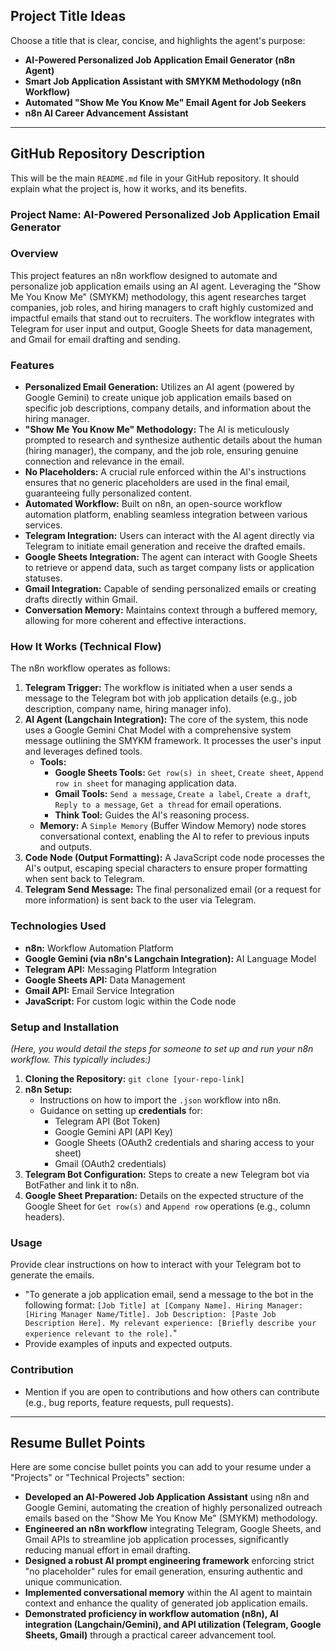 
## Project Title Ideas

Choose a title that is clear, concise, and highlights the agent's purpose:

* **AI-Powered Personalized Job Application Email Generator (n8n Agent)**
* **Smart Job Application Assistant with SMYKM Methodology (n8n Workflow)**
* **Automated "Show Me You Know Me" Email Agent for Job Seekers**
* **n8n AI Career Advancement Assistant**

---

## GitHub Repository Description

This will be the main `README.md` file in your GitHub repository. It should explain what the project is, how it works, and its benefits.

### Project Name: AI-Powered Personalized Job Application Email Generator

### Overview

This project features an n8n workflow designed to automate and personalize job application emails using an AI agent. Leveraging the "Show Me You Know Me" (SMYKM) methodology, this agent researches target companies, job roles, and hiring managers to craft highly customized and impactful emails that stand out to recruiters. The workflow integrates with Telegram for user input and output, Google Sheets for data management, and Gmail for email drafting and sending.

### Features

* **Personalized Email Generation:** Utilizes an AI agent (powered by Google Gemini) to create unique job application emails based on specific job descriptions, company details, and information about the hiring manager.
* **"Show Me You Know Me" Methodology:** The AI is meticulously prompted to research and synthesize authentic details about the human (hiring manager), the company, and the job role, ensuring genuine connection and relevance in the email.
* **No Placeholders:** A crucial rule enforced within the AI's instructions ensures that no generic placeholders are used in the final email, guaranteeing fully personalized content.
* **Automated Workflow:** Built on n8n, an open-source workflow automation platform, enabling seamless integration between various services.
* **Telegram Integration:** Users can interact with the AI agent directly via Telegram to initiate email generation and receive the drafted emails.
* **Google Sheets Integration:** The agent can interact with Google Sheets to retrieve or append data, such as target company lists or application statuses.
* **Gmail Integration:** Capable of sending personalized emails or creating drafts directly within Gmail.
* **Conversation Memory:** Maintains context through a buffered memory, allowing for more coherent and effective interactions.

### How It Works (Technical Flow)

The n8n workflow operates as follows:

1.  **Telegram Trigger:** The workflow is initiated when a user sends a message to the Telegram bot with job application details (e.g., job description, company name, hiring manager info).
2.  **AI Agent (Langchain Integration):** The core of the system, this node uses a Google Gemini Chat Model with a comprehensive system message outlining the SMYKM framework. It processes the user's input and leverages defined tools.
    * **Tools:**
        * **Google Sheets Tools:** `Get row(s) in sheet`, `Create sheet`, `Append row in sheet` for managing application data.
        * **Gmail Tools:** `Send a message`, `Create a label`, `Create a draft`, `Reply to a message`, `Get a thread` for email operations.
        * **Think Tool:** Guides the AI's reasoning process.
    * **Memory:** A `Simple Memory` (Buffer Window Memory) node stores conversational context, enabling the AI to refer to previous inputs and outputs.
3.  **Code Node (Output Formatting):** A JavaScript code node processes the AI's output, escaping special characters to ensure proper formatting when sent back to Telegram.
4.  **Telegram Send Message:** The final personalized email (or a request for more information) is sent back to the user via Telegram.

### Technologies Used

* **n8n:** Workflow Automation Platform
* **Google Gemini (via n8n's Langchain Integration):** AI Language Model
* **Telegram API:** Messaging Platform Integration
* **Google Sheets API:** Data Management
* **Gmail API:** Email Service Integration
* **JavaScript:** For custom logic within the Code node

### Setup and Installation

*(Here, you would detail the steps for someone to set up and run your n8n workflow. This typically includes:)*

1.  **Cloning the Repository:** `git clone [your-repo-link]`
2.  **n8n Setup:**
    * Instructions on how to import the `.json` workflow into n8n.
    * Guidance on setting up **credentials** for:
        * Telegram API (Bot Token)
        * Google Gemini API (API Key)
        * Google Sheets (OAuth2 credentials and sharing access to your sheet)
        * Gmail (OAuth2 credentials)
3.  **Telegram Bot Configuration:** Steps to create a new Telegram bot via BotFather and link it to n8n.
4.  **Google Sheet Preparation:** Details on the expected structure of the Google Sheet for `Get row(s)` and `Append row` operations (e.g., column headers).

### Usage

Provide clear instructions on how to interact with your Telegram bot to generate the emails.

* "To generate a job application email, send a message to the bot in the following format: `[Job Title] at [Company Name]. Hiring Manager: [Hiring Manager Name/Title]. Job Description: [Paste Job Description Here]. My relevant experience: [Briefly describe your experience relevant to the role].`"
* Provide examples of inputs and expected outputs.

### Contribution

* Mention if you are open to contributions and how others can contribute (e.g., bug reports, feature requests, pull requests).

---

## Resume Bullet Points

Here are some concise bullet points you can add to your resume under a "Projects" or "Technical Projects" section:

* **Developed an AI-Powered Job Application Assistant** using n8n and Google Gemini, automating the creation of highly personalized outreach emails based on the "Show Me You Know Me" (SMYKM) methodology.
* **Engineered an n8n workflow** integrating Telegram, Google Sheets, and Gmail APIs to streamline job application processes, significantly reducing manual effort in email drafting.
* **Designed a robust AI prompt engineering framework** enforcing strict "no placeholder" rules for email generation, ensuring authentic and unique communication.
* **Implemented conversational memory** within the AI agent to maintain context and enhance the quality of generated job application emails.
* **Demonstrated proficiency in workflow automation (n8n), AI integration (Langchain/Gemini), and API utilization (Telegram, Google Sheets, Gmail)** through a practical career advancement tool.

